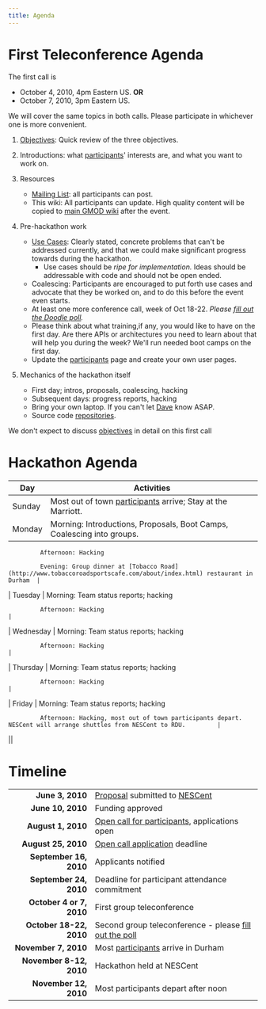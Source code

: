 ```yaml
---
title: Agenda
---
```


First Teleconference Agenda
===========================

The first call is

-   October 4, 2010, 4pm Eastern US. **OR**
-   October 7, 2010, 3pm Eastern US.

We will cover the same topics in both calls. Please participate in
whichever one is more convenient.

1.  [Objectives](Objectives "wikilink"): Quick review of the
    three objectives.
2.  Introductions: what [participants](participants "wikilink")'
    interests are, and what you want to work on.
3.  Resources
    -   [Mailing List](Lists "wikilink"): all participants can post.
    -   This wiki: All participants can update. High quality content
        will be copied to [main GMOD wiki](gmod:Main_Page "wikilink")
        after the event.

4.  Pre-hackathon work
    -   [Use Cases](Use_Cases "wikilink"): Clearly stated, concrete
        problems that can't be addressed currently, and that we could
        make significant progress towards during the hackathon.
        -   Use cases should be *ripe for implementation.* Ideas should
            be addressable with code and should not be open ended.
    -   Coalescing: Participants are encouraged to put forth use cases
        and advocate that they be worked on, and to do this before the
        event even starts.
    -   At least one more conference call, week of Oct 18-22. *Please
        [fill out the Doodle poll](http://doodle.com/du2yy3g2chft2srn).*
    -   Please think about what training,if any, you would like to have
        on the first day. Are there APIs or architectures you need to
        learn about that will help you during the week? We'll run needed
        boot camps on the first day.
    -   Update the [participants](participants "wikilink") page and
        create your own user pages.

5.  Mechanics of the hackathon itself
    -   First day; intros, proposals, coalescing, hacking
    -   Subsequent days: progress reports, hacking
    -   Bring your own laptop. If you can't let [Dave](Dave "wikilink")
        know ASAP.
    -   Source code [repositories](repositories "wikilink").

We don't expect to discuss [objectives](objectives "wikilink") in detail
on this first call

Hackathon Agenda
================

| Day       | Activities                                                                                                          |
|-----------|---------------------------------------------------------------------------------------------------------------------|
| Sunday    | Most out of town [participants](participants "wikilink") arrive; Stay at the Marriott.                              |
| Monday    | Morning: Introductions, Proposals, Boot Camps, Coalescing into groups.                                              
                                                                                                                                  
             Afternoon: Hacking                                                                                                   
                                                                                                                                  
             Evening: Group dinner at [Tobacco Road](http://www.tobaccoroadsportscafe.com/about/index.html) restaurant in Durham  |
| Tuesday   | Morning: Team status reports; hacking                                                                               
                                                                                                                                  
             Afternoon: Hacking                                                                                                   |
| Wednesday | Morning: Team status reports; hacking                                                                               
                                                                                                                                  
             Afternoon: Hacking                                                                                                   |
| Thursday  | Morning: Team status reports; hacking                                                                               
                                                                                                                                  
             Afternoon: Hacking                                                                                                   |
| Friday    | Morning: Team status reports; hacking                                                                               
                                                                                                                                  
             Afternoon: Hacking, most out of town participants depart. NESCent will arrange shuttles from NESCent to RDU.         |
||

Timeline
========

|                          |                                                                                                      |
|-------------------------:|------------------------------------------------------------------------------------------------------|
|          **June 3, 2010**| [Proposal](gmod:GMOD_Evo_Hackathon_Proposal "wikilink") submitted to [NESCent](http://nesscent.org/) |
|         **June 10, 2010**| Funding approved                                                                                     |
|        **August 1, 2010**| [Open call for participants](gmod:GMOD_Evo_Hackathon_Open_Call "wikilink"), applications open        |
|       **August 25, 2010**| [Open call application](gmod:GMOD_Evo_Hackathon_Open_Call "wikilink") deadline                       |
|    **September 16, 2010**| Applicants notified                                                                                  |
|    **September 24, 2010**| Deadline for participant attendance commitment                                                       |
|  **October 4 or 7, 2010**| First group teleconference                                                                           |
|   **October 18-22, 2010**| Second group teleconference - please [fill out the poll](http://doodle.com/du2yy3g2chft2srn)         |
|      **November 7, 2010**| Most [participants](participants "wikilink") arrive in Durham                                        |
|   **November 8-12, 2010**| Hackathon held at NESCent                                                                            |
|     **November 12, 2010**| Most participants depart after noon                                                                  |


